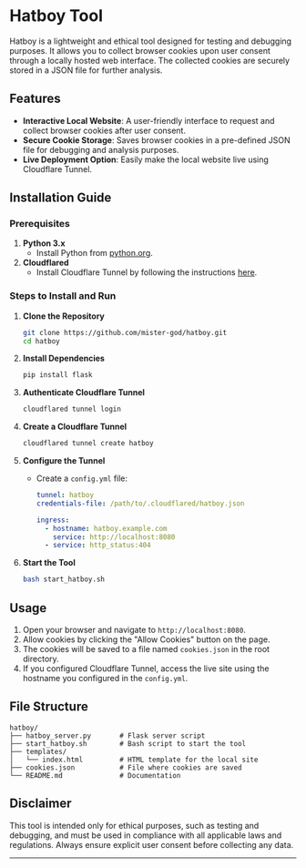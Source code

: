 # Hatboy Tool

Hatboy is a lightweight and ethical tool designed for testing and debugging purposes. It allows you to collect browser cookies upon user consent through a locally hosted web interface. The collected cookies are securely stored in a JSON file for further analysis.

## Features
- **Interactive Local Website**: A user-friendly interface to request and collect browser cookies after user consent.
- **Secure Cookie Storage**: Saves browser cookies in a pre-defined JSON file for debugging and analysis purposes.
- **Live Deployment Option**: Easily make the local website live using Cloudflare Tunnel.

## Installation Guide

### Prerequisites
1. **Python 3.x**
   - Install Python from [python.org](https://www.python.org/).
2. **Cloudflared**
   - Install Cloudflare Tunnel by following the instructions [here](https://developers.cloudflare.com/cloudflare-one/connections/connect-apps/install-and-setup/).

### Steps to Install and Run
1. **Clone the Repository**
   ```bash
   git clone https://github.com/mister-god/hatboy.git
   cd hatboy
   ```

2. **Install Dependencies**
   ```bash
   pip install flask
   ```

3. **Authenticate Cloudflare Tunnel**
   ```bash
   cloudflared tunnel login
   ```

4. **Create a Cloudflare Tunnel**
   ```bash
   cloudflared tunnel create hatboy
   ```

5. **Configure the Tunnel**
   - Create a `config.yml` file:
     ```yaml
     tunnel: hatboy
     credentials-file: /path/to/.cloudflared/hatboy.json

     ingress:
       - hostname: hatboy.example.com
         service: http://localhost:8080
       - service: http_status:404
     ```

6. **Start the Tool**
   ```bash
   bash start_hatboy.sh
   ```

## Usage
1. Open your browser and navigate to `http://localhost:8080`.
2. Allow cookies by clicking the "Allow Cookies" button on the page.
3. The cookies will be saved to a file named `cookies.json` in the root directory.
4. If you configured Cloudflare Tunnel, access the live site using the hostname you configured in the `config.yml`.

## File Structure
```
hatboy/
├── hatboy_server.py       # Flask server script
├── start_hatboy.sh        # Bash script to start the tool
├── templates/
│   └── index.html         # HTML template for the local site
├── cookies.json           # File where cookies are saved
└── README.md              # Documentation
```

## Disclaimer
This tool is intended only for ethical purposes, such as testing and debugging, and must be used in compliance with all applicable laws and regulations. Always ensure explicit user consent before collecting any data.

---
